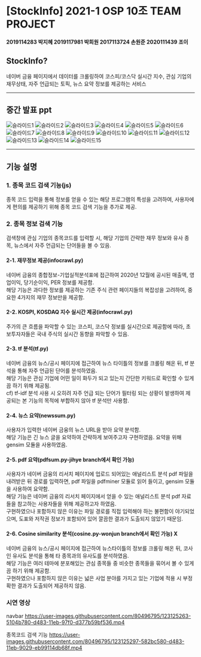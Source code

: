 # [StockInfo] 2021-1 OSP 10조 TEAM PROJECT
#### 2019114283 박지혜      2019117981 박희원      2017113724 손원준      2020111439 조이

## StockInfo?
네이버 금융 페이지에서 데이터를 크롤링하여 코스피/코스닥 실시간 지수, 관심 기업의 재무상태, 자주 언급되는 토픽, 뉴스 요약 정보를 제공하는 서비스

----------------------------------------
## 중간 발표 ppt
![슬라이드1](https://user-images.githubusercontent.com/80496795/122997641-2d8c2f00-d3e7-11eb-9d97-a64866104ba8.PNG)
![슬라이드2](https://user-images.githubusercontent.com/80496795/122997649-2f55f280-d3e7-11eb-90dc-6086f939e0c8.PNG)
![슬라이드3](https://user-images.githubusercontent.com/80496795/122997652-2f55f280-d3e7-11eb-8e15-7cba036e68c0.PNG)
![슬라이드4](https://user-images.githubusercontent.com/80496795/122997655-2fee8900-d3e7-11eb-9984-a60a8e7655da.PNG)
![슬라이드5](https://user-images.githubusercontent.com/80496795/122997656-30871f80-d3e7-11eb-8e78-2273c0e300a6.PNG)
![슬라이드6](https://user-images.githubusercontent.com/80496795/122997659-30871f80-d3e7-11eb-93ef-abdd9adcf4ed.PNG)
![슬라이드7](https://user-images.githubusercontent.com/80496795/122997660-311fb600-d3e7-11eb-9d99-6b1c4481d193.PNG)
![슬라이드8](https://user-images.githubusercontent.com/80496795/122997662-311fb600-d3e7-11eb-9c74-c8db73d8f6c2.PNG)
![슬라이드9](https://user-images.githubusercontent.com/80496795/122997663-31b84c80-d3e7-11eb-8cc6-afde51b50064.PNG)
![슬라이드10](https://user-images.githubusercontent.com/80496795/122997664-3250e300-d3e7-11eb-8e91-01e8564f9e1e.PNG)
![슬라이드11](https://user-images.githubusercontent.com/80496795/122997665-3250e300-d3e7-11eb-9b24-f3e2460375f2.PNG)
![슬라이드12](https://user-images.githubusercontent.com/80496795/122997669-32e97980-d3e7-11eb-9445-3e0f821d247b.PNG)
![슬라이드13](https://user-images.githubusercontent.com/80496795/122997672-32e97980-d3e7-11eb-84d5-5b83b9bcebf8.PNG)
![슬라이드14](https://user-images.githubusercontent.com/80496795/122997678-33821000-d3e7-11eb-8ee4-32012cb710bd.PNG)
![슬라이드15](https://user-images.githubusercontent.com/80496795/122997680-341aa680-d3e7-11eb-88bc-1edae811355a.PNG)

-----------------------------------------
## 기능 설명
### 1. 종목 코드 검색 기능(js)
종목 코드 입력을 통해 정보를 얻을 수 있는 해당 프로그램의 특성을 고려하여, 사용자에게 편의를 제공하기 위해 종목 코드 검색 기능을 추가로 제공.

### 2. 종목 정보 검색 기능
검색창에 관심 기업의 종목코드를 입력할 시, 해당 기업의 간략한 재무 정보와 유사 종목, 뉴스에서 자주 언급되는 단어들을 볼 수 있음.

#### 2-1. 재무정보 제공(infocrawl.py)
네이버 금융의 종합정보-기업실적분석표에 접근하여 2020년 12월에 공시된 매출액, 영업이익, 당기순이익, PER 정보를 제공함.   
해당 기능은 과다한 정보를 제공하는 기존 주식 관련 페이지들의 복잡성을 고려하여, 중요한 4가지의 재무 정보만을 제공함.   

#### 2-2. KOSPI, KOSDAQ 지수 실시간 제공(infocrawl.py)
주가의 큰 흐름을 파악할 수 있는 코스피, 코스닥 정보를 실시간으로 제공함에 따라, 초보투자자들은 국내 주식의 실시간 동향을 파악할 수 있음.

#### 2-3. tf 분석(tf.py)
네이버 금융의 뉴스/공시 페이지에 접근하여 뉴스 타이틀의 정보를 크롤링 해온 뒤, tf 분석을 통해 자주 언급된 단어를 분석하였음.   
해당 기능은 관심 기업에 어떤 일이 화두가 되고 있는지 간단한 키워드로 확인할 수 있게끔 하기 위해 제공됨.   
cf) tf-idf 분석 사용 시 오히려 자주 언급 되는 단어가 필터링 되는 상황이 발생하여 제공되는 본 기능의 목적에 부합하지 않아 tf 분석만 사용함.

#### 2-4. 뉴스 요약(newssum.py)
사용자가 입력한 네이버 금융의 뉴스 URL을 받아 요약 분석함.   
해당 기능은 긴 뉴스 글을 요약하여 간략하게 보여주고자 구현하였음.
요약을 위해 gensim 모듈을 사용하였음.


#### 2-5. pdf 요약(pdfsum.py-jihye branch에서 확인 가능)
사용자가 네이버 금융의 리서치 페이지에 업로드 되어있는 애널리스트 분석 pdf 파일을 내려받은 뒤 경로를 입력하면, pdf 파일을 pdfminer 모듈로 읽어 들이고, gensim 모듈을 사용하여 요약함.   
해당 기능은 네이버 금융의 리서치 페이지에서 얻을 수 있는 애널리스트 분석 pdf 자료들을 참고하는 사용자들을 위해 제공하고자 하였음.   
구현하였으나 포함하지 않은 이유는 파일 경로를 직접 입력해야 하는 불편함이 야기되었으며, 도표와 저작권 정보가 포함되어 있어 깔끔한 결과가 도출되지 않았기 때문임.   


#### 2-6. Cosine similarity 분석(cosine.py-wonjun branch에서 확인 가능) X
네이버 금융의 뉴스/공시 페이지에 접근하여 뉴스타이틀의 정보를 크롤링 해온 뒤, 코사인 유사도 분석을 통해 타 종목과의 유사도를 분석하였음.   
해당 기능은 여러 테마에 분포해있는 관심 종목들 중 비슷한 종목들을 묶어서 볼 수 있게끔 하기 위해 제공함.    
구현하였으나 포함하지 않은 이유는 넓은 사업 분야를 가지고 있는 기업에 적용 시 부정확한 결과가 도출되어 제공하지 않음.   


### 시연 영상

navbar
https://user-images.githubusercontent.com/80496795/123125263-5104b780-d483-11eb-97f0-d377b59bf536.mp4

종목코드 검색 기능
https://user-images.githubusercontent.com/80496795/123125297-582bc580-d483-11eb-9029-eb99114db68f.mp4

